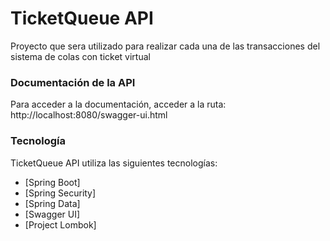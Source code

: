 # TicketQueue API
Proyecto que sera utilizado para realizar cada una de las transacciones del sistema de colas con ticket virtual

### Documentación de la API

Para acceder a la documentación, acceder a la ruta:
http://localhost:8080/swagger-ui.html

### Tecnología

TicketQueue API utiliza las siguientes tecnologías:

* [Spring Boot]
* [Spring Security]
* [Spring Data]
* [Swagger UI]
* [Project Lombok]